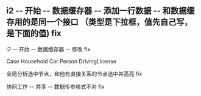 ## i2 -- 开始 -- 数据缓存器 -- 添加一行数据 -- 和数据缓存用的是同一个接口 （类型是下拉框，值先自己写，是下面的值)  fix

i2 -- 开始 -- 数据缓存器 -- 修改  fix

Case    Household   Car Person   DrivingLicense

全局分析选中节点，和他有直接关系的节点选中并高亮  fix

协同工作 -- 共享 -- 数据传参格式不对   fix
